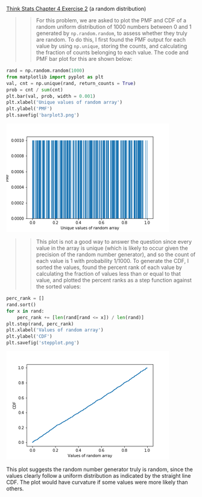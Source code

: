 [Think Stats Chapter 4 Exercise 2](http://greenteapress.com/thinkstats2/html/thinkstats2005.html#toc41) (a random distribution)

>> For this problem, we are asked to plot the PMF and CDF of a random uniform distribution of 1000 numbers between 0 and 1 generated by `np.random.random`, to assess whether they truly are random. To do this, I first found the PMF output for each value by using `np.unique`, storing the counts, and calculating the fraction of counts belonging to each value. The code and PMF bar plot for this are shown below:

```python
rand = np.random.random(1000)
from matplotlib import pyplot as plt
val, cnt = np.unique(rand, return_counts = True)
prob = cnt / sum(cnt)
plt.bar(val, prob, width = 0.001)
plt.xlabel('Unique values of random array')
plt.ylabel('PMF')
plt.savefig('barplot3.png')
```

![barplot3](barplot3.png)

> > This plot is not a good way to answer the question since every value in the array is unique (which is likely to occur given the precision of the random number generator), and so the count of each value is 1 with probability 1/1000. To generate the CDF, I sorted the values, found the percent rank of each value by calculating the fraction of values less than or equal to that value, and plotted the percent ranks as a step function against the sorted values:

```python
perc_rank = []
rand.sort()
for x in rand:
    perc_rank += [len(rand[rand <= x]) / len(rand)]
plt.step(rand, perc_rank)
plt.xlabel('Values of random array')
plt.ylabel('CDF')
plt.savefig('stepplot.png')
```

![stepplot](stepplot.png)

This plot suggests the random number generator truly is random, since the values clearly follow a uniform distribution as indicated by the straight line CDF. The plot would have curvature if some values were more likely than others. 
